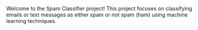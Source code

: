 Welcome to the Spam Classifier project! This project focuses on classifying emails or text messages as either spam or not spam (ham) using machine learning techniques.
